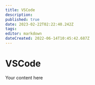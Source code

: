 ```yaml
---
title: VSCode
description: 
published: true
date: 2023-02-22T02:22:40.242Z
tags: 
editor: markdown
dateCreated: 2022-06-14T10:45:42.687Z
---
```


# VSCode
Your content here
